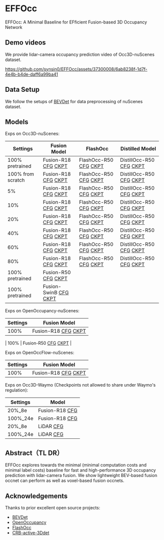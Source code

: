 # EFFOcc
EFFOcc: A Minimal Baseline for EFficient Fusion-based 3D Occupancy Network

## Demo videos
We provide lidar-camera occupancy prediction video of Occ3D-nuScenes dataset. 

https://github.com/synsin0/EFFOcc/assets/37300008/6ab8238f-1d7f-4e4b-b4de-daff6a99ba41

## Data Setup
We follow the setups of [BEVDet](https://github.com/HuangJunJie2017/BEVDet) for data preprocessing of nuScenes dataset.

## Models
Exps on Occ3D-nuScenes:

| Settings | Fusion Model | FlashOcc | Distilled Model | 
| ----- | ----- | -------- | -------- |
| 100% pretrained |   Fusion-R18 [CFG](configs/effocc_fusion_r18_data_scales/flashocc_fusion_r18_base_100%_seqs.py) [CKPT](https://cloud.tsinghua.edu.cn/f/0dd01c193f46496a88b8/?dl=1)      |     FlashOcc-R50 [CFG](configs/flashocc/flashocc-r50_from_scratch.py) [CKPT]()     |    DistillOcc-R50 [CFG](configs/effocc_distillocc/fgbg_distill_flashocc-r50_100%_labeled_effocc_r18_100%.py) [CKPT](https://cloud.tsinghua.edu.cn/f/19d2ada1c4c241a8bc2d/?dl=1)      |      
| 100% from scratch |   Fusion-R18 [CFG](configs/effocc_fusion_r18_data_scales/flashocc_fusion_r18_base_100%_seqs.py) [CKPT](https://cloud.tsinghua.edu.cn/f/0dd01c193f46496a88b8/?dl=1)      |     FlashOcc-R50 [CFG](configs/flashocc/flashocc-r50.py) [CKPT]()     |    DistillOcc-R50 [CFG](configs/effocc_distillocc/fgbg_distill_flashocc-r50_100%_labeled_effocc_100%_scratch.py) [CKPT](https://cloud.tsinghua.edu.cn/f/81656568aa164e8b869d/?dl=1)      |    
| 5% |   Fusion-R18 [CFG](configs/effocc_fusion_r18_data_scales/flashocc_fusion_r18_base_5%_seqs.py) [CKPT](https://cloud.tsinghua.edu.cn/f/7c6b0a71a22c42acaf9c/?dl=1)      |     FlashOcc-R50 [CFG](configs/flashocc/flashocc-r50_35seqs_scratch.py) [CKPT]()     |    DistillOcc-R50 [CFG](configs/effocc_distillocc/fgbg_distill_flashocc-r50_5%_labeled_effocc_5%_scratch.py) [CKPT]()      |   
| 10% |   Fusion-R18 [CFG](configs/effocc_fusion_r18_data_scales/flashocc_fusion_r18_base_10%_seqs.py) [CKPT](https://cloud.tsinghua.edu.cn/f/ce2b9371aba64695969a/?dl=1)      |     FlashOcc-R50 [CFG](configs/flashocc/flashocc-r50_70seqs_scratch.py) [CKPT]()     |    DistillOcc-R50 [CFG](configs/effocc_distillocc/fgbg_distill_flashocc-r50_10%_labeled_effocc_10%_scratch.py) [CKPT](https://cloud.tsinghua.edu.cn/f/60f5f5340ea44ad89d07/?dl=1)      |   
| 20% |   Fusion-R18 [CFG](configs/effocc_fusion_r18_data_scales/flashocc_fusion_r18_base_20%_seqs.py) [CKPT](https://cloud.tsinghua.edu.cn/f/2a1a67922b6846c29d8b/?dl=1)      |     FlashOcc-R50 [CFG](configs/flashocc/flashocc-r50_140seqs_scratch.py) [CKPT]()     |    DistillOcc-R50 [CFG](configs/effocc_distillocc/fgbg_distill_flashocc-r50_20%_labeled_effocc_20%_scratch.py) [CKPT](https://cloud.tsinghua.edu.cn/f/4e624762d3384b948e62/?dl=1)      |   
| 40% |   Fusion-R18 [CFG](configs/effocc_fusion_r18_data_scales/flashocc_fusion_r18_base_40%_seqs.py) [CKPT](https://cloud.tsinghua.edu.cn/f/ce572ab1ecab4a3ca717/?dl=1)      |     FlashOcc-R50 [CFG](configs/flashocc/flashocc-r50_280seqs_scratch.py) [CKPT]()     |    DistillOcc-R50 [CFG](configs/effocc_distillocc/fgbg_distill_flashocc-r50_40%_labeled_effocc_40%_scratch.py) [CKPT](https://cloud.tsinghua.edu.cn/f/d7ca1d2def84455bb376/?dl=1)      |   
| 60% |   Fusion-R18 [CFG](configs/effocc_fusion_r18_data_scales/flashocc_fusion_r18_base_60%_seqs.py) [CKPT](https://cloud.tsinghua.edu.cn/f/de5b0b091a20472c8789/?dl=1)      |     FlashOcc-R50 [CFG](configs/flashocc/flashocc-r50_420seqs_scratch.py) [CKPT]()     |    DistillOcc-R50 [CFG](configs/effocc_distillocc/fgbg_distill_flashocc-r50_60%_labeled_effocc_60%_scratch.py) [CKPT](https://cloud.tsinghua.edu.cn/f/926fcba1d0804f5ca9e9/?dl=1)      |   
| 80% |   Fusion-R18 [CFG](configs/effocc_fusion_r18_data_scales/flashocc_fusion_r18_base_80%_seqs.py) [CKPT](https://cloud.tsinghua.edu.cn/f/e42d95a1d8824b78ae05/?dl=1)      |     FlashOcc-R50 [CFG](configs/flashocc/flashocc-r50_560seqs_scratch.py) [CKPT]()     |    DistillOcc-R50 [CFG](configs/effocc_distillocc/fgbg_distill_flashocc-r50_80%_labeled_effocc_80%_scratch.py) [CKPT](https://cloud.tsinghua.edu.cn/f/110f330779124c11afdf/?dl=1)      |   
| 100% pretrained |   Fusion-R50 [CFG](configs/effocc_fusion_more_backbones/flashocc_fusion_r50_base_100%_seq.py) [CKPT](https://cloud.tsinghua.edu.cn/f/3dbbb5cfbc9c4bb6a6fc/?dl=1)      |         |      |   
| 100% pretrained |   Fusion-SwinB [CFG](configs/effocc_fusion_more_backbones/flashocc_fusion_swinb_base_100%_seq.py) [CKPT](https://cloud.tsinghua.edu.cn/f/2f86edfdd09a46aa8bdd/?dl=1)      |         |      |   


Exps on OpenOccupancy-nuScenes:

| Settings        | Fusion Model | 
| ----- | ----- |
| 100%            |  Fusion-R18 [CFG](configs/effocc_openoccupancy/effocc-fusion-r18.py) [CKPT](https://cloud.tsinghua.edu.cn/f/b7f2c9d684744b939c8e/?dl=1)   |

| 100%            |  Fusion-R50 [CFG](configs/effocc_openoccupancy/effocc-fusion-r50.py) [CKPT]()   |


Exps on OpenOccFlow-nuScenes:

| Settings        | Fusion Model | 
| ----- | ----- |
| 100%            |  Fusion-R18 [CFG](configs/effocc_openoccflow/flashocc-fusion-r18_flow.py) [CKPT](https://cloud.tsinghua.edu.cn/f/d53ea74ecbb241c89786/?dl=1)   |

Exps on Occ3D-Waymo (Checkpoints not allowed to share under Waymo's regulation):


| Settings        | Model | 
| ----- | ----- |
| 20%_8e            |  Fusion-R18  [CFG](configs/effocc_waymo/flashocc-fusion-waymoD5-1f.py) |
| 100%_24e            |  Fusion-R18 [CFG](configs/effocc_waymo/flashocc-fusion-waymoD1-1f.py)  |
| 20%_8e            |  LiDAR [CFG](configs/effocc_waymo/flashocc-lidar-waymoD5-1f.py) |
| 100%_24e            |  LiDAR [CFG](configs/effocc_waymo/flashocc-lidar-waymoD1-1f.py) |



## Abstract（TL DR）
EFFOcc explores towards the minimal (minimal computation costs and minimal label costs) baseline for fast and high-performance 3D occupancy prediction with lidar-camera fusion. We show lightweight BEV-based fusion occnet can perform as well as voxel-based fusion occnets.


## Acknowledgements
Thanks to prior excellent open source projects:

- [BEVDet](https://github.com/HuangJunJie2017/BEVDet)
- [OpenOccupancy](https://github.com/JeffWang987/OpenOccupancy.git)
- [FlashOcc](https://github.com/Yzichen/FlashOCC)
- [CRB-active-3Ddet](https://github.com/Luoyadan/CRB-active-3Ddet)

